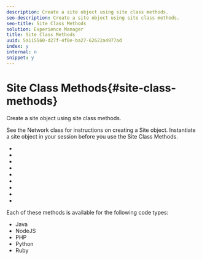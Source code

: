 ```yaml
---
description: Create a site object using site class methods.
seo-description: Create a site object using site class methods.
seo-title: Site Class Methods
solution: Experience Manager
title: Site Class Methods
uuid: 5a115560-d27f-4f0e-ba27-62622a4977ad
index: y
internal: n
snippet: y
---
```


# Site Class Methods{#site-class-methods}

Create a site object using site class methods.

See the Network class for instructions on creating a Site object. Instantiate a site object in your session before you use the Site Class Methods.

* [](r-buildblogcollection-site-method.md#r_buildblogcollection_site_method) 
* [](r-buildchatcollection-site-method.md#r_buildchatcollection_site_method) 
* [](r-buildcommentscollection-site-method.md#r_buildcommentscollection_site_method) 
* [](r-buildcountingcollection-site-method.md#r_buildcountingcollection_site_method)
* [](r-buildratingscollection-site-method.md#r_buildratingscollection_site_method) 
* [](r-buildreviewscollection-site-method.md#r_buildreviewscollection_site_method) 
* [](r-buildsitenotescollection-site-method.md#r_buildsitenotescollection_site_method) 
* [](r-buildcollection-site-method.md#r_buildcollection_site_method) 
* [](r-geturn-site-method.md#r_geturn_site_method)

Each of these methods is available for the following code types:

* Java
* NodeJS
* PHP
* Python
* Ruby

